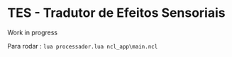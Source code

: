 # TES - Tradutor de Efeitos Sensoriais 
Work in progress

Para rodar : 
```lua processador.lua ncl_app\main.ncl```
